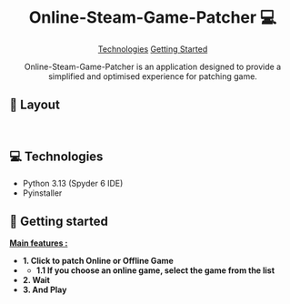 <h1 align="center" style="font-weight: bold;">Online-Steam-Game-Patcher 💻</h1>

<p align="center">
<a href="#technologies">Technologies</a>
<a href="#started">Getting Started</a>

 
</p>


<p align="center">Online-Steam-Game-Patcher is an application designed to provide a simplified and optimised experience for patching game.</p>


<p align="center">
</p>

<h2 id="layout">🎨 Layout</h2>

<p align="center">

<img src="https://raw.githubusercontent.com/KSH-Soft/OSGP/refs/heads/main/Capture.PNG" alt="Main Menu" width="00px">

</p>

<h2 id="technologies">💻 Technologies</h2>

- Python 3.13 (Spyder 6 IDE)
- Pyinstaller

<h2 id="started">🚀 Getting started</h2>

<ins>**Main features :**</ins>

- **1. Click to patch Online or Offline Game**
- - **1.1 If you choose an online game, select the game from the list**
- **2. Wait**
- **3. And Play**
